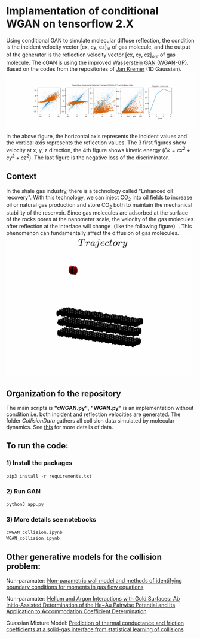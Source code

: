 # Implamentation of conditional WGAN on tensorflow 2.X
Using conditional GAN to simulate molecular diffuse reflection, 
the condition is the incident velocity vector [cx, cy, cz]$_{in}$ of gas molecule,
and the output of the generator is the reflection velocity vector [cx, cy, cz]$_{out}$ of gas molecule.
The cGAN is using the
improved [Wasserstein GAN (WGAN-GP)](https://arxiv.org/abs/1704.00028). Based on the codes from the
repositories of [Jan Kremer](https://https://github.com/kremerj/gan) (1D Gaussian).
![alt text](./cGAN_train.gif) 
In the above figure, the horizontal axis represents the incident values and the vertical axis represents the reflection values.
The 3 first figures show velocity at x, y, z direction, the 4th figure shows kinetic energy 
($Ek = cx^2+cy^2+cz^2$). The last figure is the negative loss of the discriminator.

## Context
In the shale gas industry, there is a technology called "Enhanced oil recovery". 
With this technology, we can inject CO$_2$ into oil fields to increase oil or natural gas production and store CO$_2$ both to maintain the mechanical stability of the reservoir.
Since gas molecules are adsorbed at the surface of the rocks pores at the nanometer scale, the velocity of the gas molecules after reflection at the interface will change（like the following figure）.
This phenomenon can fundamentally affect the diffusion of gas molecules.
<img src="./collisionCO23D_sansCoor.gif"  width="500" />



## Organization fo the repository

The main scripts is **"cWGAN.py"**, 
**"WGAN.py"** is an implementation without condition i.e. both incident and reflection velocities are generated.
The folder *CollisionData* gathers all collision data simulated by molecular dynamics. 
See [this](https://www.researchgate.net/publication/327466365_Collision_data_of_He_and_Ar_gas_on_gold_surface) for more details of data.
## To run the code:

### 1) Install the packages 

```
pip3 install -r requirements.txt
```

### 2) Run GAN

```
python3 app.py
```

### 3) More details see notebooks
```
cWGAN_collision.ipynb
WGAN_collision.ipynb
```
## Other generative models for the collision problem:
Non-paramater: [Non-parametric wall model and methods of identifying boundary conditions for moments in gas flow equations](https://aip.scitation.org/doi/10.1063/1.5016278)

Non-paramater: [Helium and Argon Interactions with Gold Surfaces: Ab Initio-Assisted Determination of the He−Au Pairwise Potential and Its Application to Accommodation Coefficient Determination](https://pubs.acs.org/doi/10.1021/acs.jpcc.8b03555)

Guassian Mixture Model: [Prediction of thermal conductance and friction coefficients at a solid-gas interface from statistical learning of collisions](https://hal.archives-ouvertes.fr/hal-01873261)
